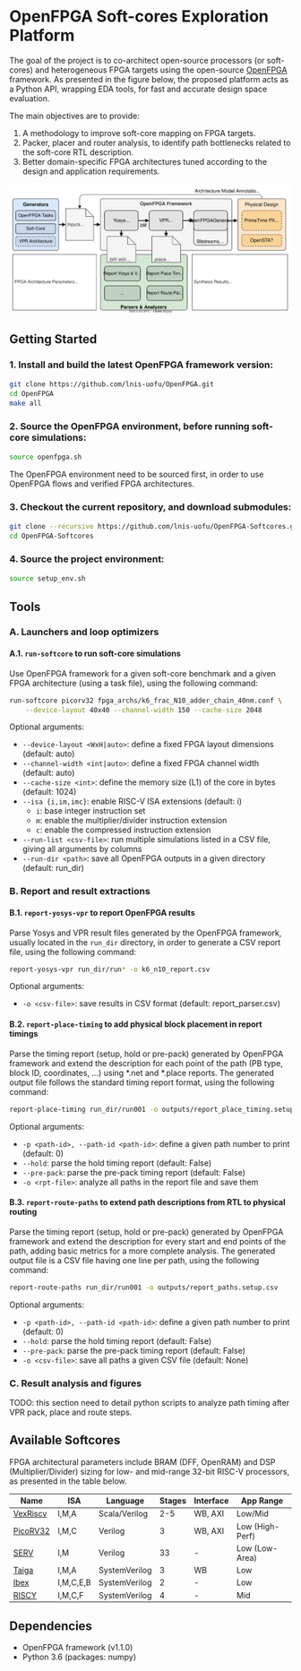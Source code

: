 # OpenFPGA Soft-cores Exploration Platform

The goal of the project is to co-architect open-source processors (or soft-cores) and heterogeneous FPGA targets using the open-source [OpenFPGA](https://github.com/lnis-uofu/OpenFPGA) framework.
As presented in the figure below, the proposed platform acts as a Python API, wrapping EDA tools, for fast and accurate design space evaluation.

The main objectives are to provide:

1. A methodology to improve soft-core mapping on FPGA targets.
2. Packer, placer and router analysis, to identify path bottlenecks related to the soft-core RTL description.
3. Better domain-specific FPGA architectures tuned according to the design and application requirements.

<p align="center">
    <img src="./docs/figures/OpenFPGA-Softcores-Platform.svg">
</p>

## Getting Started

### 1. Install and build the latest OpenFPGA framework version:
```bash
git clone https://github.com/lnis-uofu/OpenFPGA.git
cd OpenFPGA
make all
```

### 2. Source the OpenFPGA environment, before running soft-core simulations:
```bash
source openfpga.sh
```

The OpenFPGA environment need to be sourced first, in order to use OpenFPGA flows and verified FPGA architectures.

### 3. Checkout the current repository, and download submodules:
```bash
git clone --recursive https://github.com/lnis-uofu/OpenFPGA-Softcores.git
cd OpenFPGA-Softcores
```

### 4. Source the project environment:
```bash
source setup_env.sh
```

## Tools

### A. Launchers and loop optimizers

#### A.1. `run-softcore` to run soft-core simulations

Use OpenFPGA framework for a given soft-core benchmark and a given FPGA architecture (using a task file), using the following command:
```bash
run-softcore picorv32 fpga_archs/k6_frac_N10_adder_chain_40nm.conf \
    --device-layout 40x40 --channel-width 150 --cache-size 2048
```

Optional arguments:
- `--device-layout <WxH|auto>`: define a fixed FPGA layout dimensions (default: auto)
- `--channel-width <int|auto>`: define a fixed FPGA channel width (default: auto)
- `--cache-size <int>`: define the memory size (L1) of the core in bytes (default: 1024)
- `--isa {i,im,imc}`: enable RISC-V ISA extensions (default: i)
  - `i`: base integer instruction set
  - `m`: enable the multiplier/divider instruction extension
  - `c`: enable the compressed instruction extension
- `--run-list <csv-file>`: run multiple simulations listed in a CSV file, giving all arguments by columns
- `--run-dir <path>`: save all OpenFPGA outputs in a given directory (default: run_dir)

### B. Report and result extractions 

#### B.1. `report-yosys-vpr` to report OpenFPGA results

Parse Yosys and VPR result files generated by the OpenFPGA framework, usually located in the `run_dir` directory, in order to generate a CSV report file, using the following command:
```bash
report-yosys-vpr run_dir/run* -o k6_n10_report.csv
```

Optional arguments:
- `-o <csv-file>`: save results in CSV format (default: report_parser.csv)

#### B.2. `report-place-timing` to add physical block placement in report timings

Parse the timing report (setup, hold or pre-pack) generated by OpenFPGA framework and extend the description for each point of the path (PB type, block ID, coordinates, ...) using *.net and *.place reports.
The generated output file follows the standard timing report format, using the following command:
```bash
report-place-timing run_dir/run001 -o outputs/report_place_timing.setup.rpt
```

Optional arguments:
- `-p <path-id>, --path-id <path-id>`: define a given path number to print (default: 0)
- `--hold`: parse the hold timing report (default: False)
- `--pre-pack`: parse the pre-pack timing report (default: False)
- `-o <rpt-file>`: analyze all paths in the report file and save them

#### B.3. `report-route-paths` to extend path descriptions from RTL to physical routing

Parse the timing report (setup, hold or pre-pack) generated by OpenFPGA framework and extend the description for every start and end points of the path, adding basic metrics for a more complete analysis.
The generated output file is a CSV file having one line per path, using the following command:
```bash
report-route-paths run_dir/run001 -o outputs/report_paths.setup.csv
```

Optional arguments:
- `-p <path-id>, --path-id <path-id>`: define a given path number to print (default: 0)
- `--hold`: parse the hold timing report (default: False)
- `--pre-pack`: parse the pre-pack timing report (default: False)
- `-o <csv-file>`: save all paths a given CSV file (default: None)

### C. Result analysis and figures

TODO: this section need to detail python scripts to analyze path timing after VPR pack, place and route steps.

## Available Softcores

FPGA architectural parameters include BRAM (DFF, OpenRAM) and DSP (Multiplier/Divider) sizing for low- and mid-range 32-bit RISC-V processors, as presented in the table below.

<div align="center">

| **Name**                                             | **ISA**   | **Language**  | **Stages** | **Interface** | **App Range**   |
|------------------------------------------------------|-----------|---------------|------------|---------------|-----------------|
| [VexRiscv](https://github.com/SpinalHDL/VexRiscv)    | I,M,A     | Scala/Verilog | 2-5        | WB, AXI       | Low/Mid         |
| [PicoRV32](https://github.com/YosysHQ/picorv32)      | I,M,C     | Verilog       | 3          | WB, AXI       | Low (High-Perf) |
| [SERV](https://github.com/olofk/serv)                | I,M       | Verilog       | 33         | -             | Low (Low-Area)  |
| [Taiga](https://gitlab.com/sfu-rcl/Taiga)            | I,M,A     | SystemVerilog | 3          | WB            | Low             |
| [Ibex](https://github.com/lowRISC/ibex)              | I,M,C,E,B | SystemVerilog | 2          | -             | Low             |
| [RISCY](https://github.com/pulp-platform/pulpissimo) | I,M,C,F   | SystemVerilog | 4          | -             | Mid             |

</div>

## Dependencies

- OpenFPGA framework (v1.1.0)
- Python 3.6 (packages: numpy)
